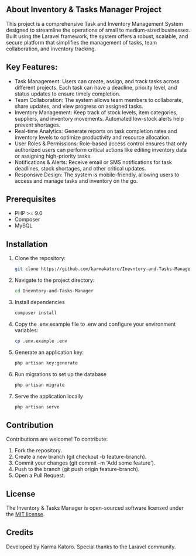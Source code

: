 ## About Inventory & Tasks Manager Project

This project is a comprehensive Task and Inventory Management System designed to streamline the operations of small to medium-sized businesses. Built using the Laravel framework, the system offers a robust, scalable, and secure platform that simplifies the management of tasks, team collaboration, and inventory tracking.

## Key Features:

- Task Management: Users can create, assign, and track tasks across different projects. Each task can have a deadline, priority level, and status updates to ensure timely completion.
- Team Collaboration: The system allows team members to collaborate, share updates, and view progress on assigned tasks.
- Inventory Management: Keep track of stock levels, item categories, suppliers, and inventory movements. Automated low-stock alerts help prevent shortages.
- Real-time Analytics: Generate reports on task completion rates and inventory levels to optimize productivity and resource allocation.
- User Roles & Permissions: Role-based access control ensures that only authorized users can perform critical actions like editing inventory data or assigning high-priority tasks.
- Notifications & Alerts: Receive email or SMS notifications for task deadlines, stock shortages, and other critical updates.
- Responsive Design: The system is mobile-friendly, allowing users to access and manage tasks and inventory on the go.

## Prerequisites
- PHP >= 9.0
- Composer
- MySQL

## Installation

1. Clone the repository:
   ```bash
   git clone https://github.com/karmakatoro/Inevntory-and-Tasks-Manager.git
2. Navigate to the project directory:
    ```bash
   cd Inevntory-and-Tasks-Manager
4. Install dependencies
   ```bash
   composer install
5. Copy the .env.example file to .env and configure your environment variables:
   ```bash
   cp .env.example .env
6. Generate an application key:
    ```bash
    php artisan key:generate
7. Run migrations to set up the database
   ```bash
   php artisan migrate
8. Serve the application locally
   ```bash
   php artisan serve
## Contribution
Contributions are welcome! To contribute:

1. Fork the repository.
2. Create a new branch (git checkout -b feature-branch).
3. Commit your changes (git commit -m 'Add some feature').
4. Push to the branch (git push origin feature-branch).
5. Open a Pull Request.

## License

The Inventory & Tasks Manager is open-sourced software licensed under the [MIT license](https://opensource.org/licenses/MIT).

## Credits
Developed by Karma Katoro.
Special thanks to the Laravel community.
